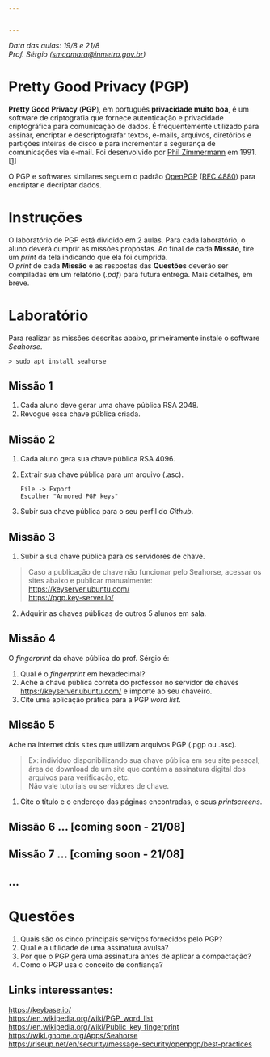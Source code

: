 ```yaml
---


---
```


<p><em>Data das aulas: 19/8 e 21/8<br>
Prof. Sérgio (<a href="mailto:smcamara@inmetro.gov.br">smcamara@inmetro.gov.br</a>)</em></p>
<h1 id="pretty-good-privacy-pgp">Pretty Good Privacy (PGP)</h1>
<p><strong>Pretty Good Privacy</strong> (<strong>PGP</strong>), em português <strong>privacidade muito boa</strong>, é um software de criptografia que fornece autenticação e privacidade criptográfica para comunicação de dados. É frequentemente utilizado para assinar, encriptar e descriptografar textos, e-mails, arquivos, diretórios e partições inteiras de disco e para incrementar a segurança de comunicações via e-mail. Foi desenvolvido por <a href="https://pt.wikipedia.org/wiki/Phil_Zimmermann" title="Phil Zimmermann">Phil Zimmermann</a> em 1991.<a href="https://pt.wikipedia.org/wiki/Pretty_Good_Privacy">[1]</a></p>
<p>O PGP e softwares similares seguem o padrão <a href="https://pt.wikipedia.org/wiki/OpenPGP" title="OpenPGP">OpenPGP</a> (<a href="https://tools.ietf.org/html/rfc4880">RFC 4880</a>) para encriptar e decriptar dados.</p>
<h1 id="instruções">Instruções</h1>
<p>O laboratório de PGP está dividido em 2 aulas. Para cada laboratório, o aluno deverá cumprir as missões propostas. Ao final de cada <strong>Missão</strong>, tire um <em>print</em> da tela indicando que ela foi cumprida.<br>
O <em>print</em> de cada <strong>Missão</strong> e as respostas das <strong>Questões</strong> deverão ser compiladas em um relatório (<em>.pdf</em>) para futura entrega. Mais detalhes, em breve.</p>
<h1 id="laboratório">Laboratório</h1>
<p>Para realizar as missões descritas abaixo, primeiramente instale o software <em>Seahorse</em>.</p>
<pre><code>&gt; sudo apt install seahorse
</code></pre>
<h2 id="missão-1">Missão 1</h2>
<ol>
<li>Cada aluno deve gerar uma chave pública RSA 2048.</li>
<li>Revogue essa chave pública criada.</li>
</ol>
<h2 id="missão-2">Missão 2</h2>
<ol>
<li>
<p>Cada aluno gera sua chave pública RSA 4096.</p>
</li>
<li>
<p>Extrair sua chave pública para um arquivo (.asc).</p>
<pre><code>File -&gt; Export
Escolher "Armored PGP keys"
</code></pre>
</li>
<li>
<p>Subir sua chave pública para o seu perfil do <em>Github</em>.</p>
</li>
</ol>
<h2 id="missão-3">Missão 3</h2>
<ol>
<li>Subir a sua chave pública para os servidores de chave.</li>
</ol>
<blockquote>
<p>Caso a publicação de chave não funcionar pelo Seahorse, acessar os sites abaixo e publicar manualmente:<br>
<a href="https://keyserver.ubuntu.com/">https://keyserver.ubuntu.com/</a><br>
<a href="https://pgp.key-server.io/">https://pgp.key-server.io/</a></p>
</blockquote>
<ol start="2">
<li>Adquirir as chaves públicas de outros 5 alunos em sala.</li>
</ol>
<h2 id="missão-4">Missão 4</h2>
<p>O <em>fingerprint</em> da chave pública do prof. Sérgio é:</p>
<ol>
<li>Qual é o <em>fingerprint</em> em hexadecimal?</li>
<li>Ache a chave pública correta do professor no servidor de chaves <a href="https://keyserver.ubuntu.com/">https://keyserver.ubuntu.com/</a> e importe ao seu chaveiro.</li>
<li>Cite uma aplicação prática para a PGP <em>word list</em>.</li>
</ol>
<h2 id="missão-5">Missão 5</h2>
<p>Ache na internet dois sites que utilizam arquivos PGP (.pgp ou .asc).</p>
<blockquote>
<p>Ex: indivíduo disponibilizando sua chave pública em seu site pessoal; área de download de um site que contém a assinatura digital dos arquivos para verificação, etc.<br>
Não vale tutoriais ou servidores de chave.</p>
</blockquote>
<ol>
<li>Cite o título e o endereço das páginas encontradas, e seus <em>printscreens</em>.</li>
</ol>
<h2 id="missão-6-...-coming-soon---2108">Missão 6 … [coming soon - 21/08]</h2>
<h2 id="missão-7-...-coming-soon---2108">Missão 7 … [coming soon - 21/08]</h2>
<h2 id="section">…</h2>
<h1 id="questões">Questões</h1>
<ol>
<li>Quais são os cinco principais serviços fornecidos pelo PGP?</li>
<li>Qual é a utilidade de uma assinatura avulsa?</li>
<li>Por que o PGP gera uma assinatura antes de aplicar a compactação?</li>
<li>Como o PGP usa o conceito de confiança?</li>
</ol>
<h2 id="links-interessantes">Links interessantes:</h2>
<p><a href="https://keybase.io/">https://keybase.io/</a><br>
<a href="https://en.wikipedia.org/wiki/PGP_word_list">https://en.wikipedia.org/wiki/PGP_word_list</a><br>
<a href="https://en.wikipedia.org/wiki/Public_key_fingerprint">https://en.wikipedia.org/wiki/Public_key_fingerprint</a><br>
<a href="https://wiki.gnome.org/Apps/Seahorse">https://wiki.gnome.org/Apps/Seahorse</a><br>
<a href="https://riseup.net/en/security/message-security/openpgp/best-practices">https://riseup.net/en/security/message-security/openpgp/best-practices</a></p>


